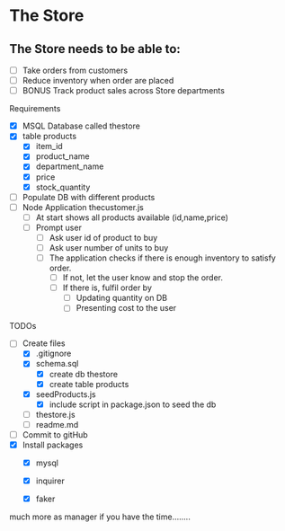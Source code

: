 # The Store

## The Store needs to be able to:

- [ ] Take orders from customers
- [ ] Reduce inventory when order are placed
- [ ] BONUS Track product sales across Store departments 

Requirements
- [X] MSQL Database called thestore
- [X] table products
  - [X] item_id
  - [X] product_name
  - [X] department_name
  - [X] price
  - [X] stock_quantity
- [ ] Populate DB with different products
- [ ] Node Application thecustomer.js
  - [ ] At start shows all products available (id,name,price)
  - [ ] Prompt user
    - [ ] Ask user id of product to buy
    - [ ] Ask user number of units to buy
    - [ ] The application checks if there is enough inventory to satisfy order.  
      - [ ] If not, let the user know and stop the order.
      - [ ] If there is, fulfil order by
        - [ ] Updating quantity on DB
        - [ ] Presenting cost to the user

TODOs
- [ ] Create files
  - [x] .gitignore
  - [x] schema.sql
    - [X] create db thestore
    - [X] create table products
  - [X] seedProducts.js
    - [X] include script in package.json to seed the db
  - [ ] thestore.js
  - [ ] readme.md
- [ ] Commit to gitHub
- [x] Install packages
  - [x] mysql
  - [x] inquirer
  - [x] faker


much more as manager if you have the time........